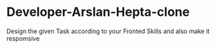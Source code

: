 # Developer-Arslan-Hepta-clone
Design the given Task according to your Fronted Skills and also make it respomsive
